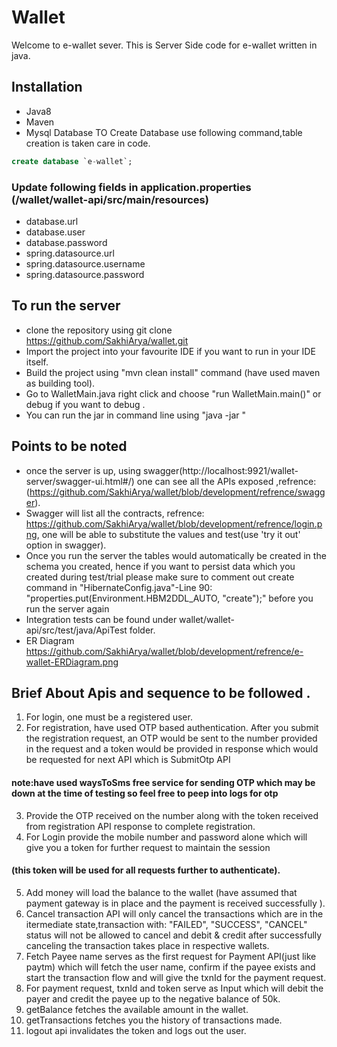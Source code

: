 
# Wallet
Welcome to e-wallet sever. This is Server Side code for e-wallet written in java. 

## Installation
* Java8
* Maven 
* Mysql Database 
TO Create Database use following command,table creation is taken care in code.
```sql
create database `e-wallet`;
```

### Update following fields in application.properties (/wallet/wallet-api/src/main/resources)
* database.url
* database.user
* database.password
* spring.datasource.url
* spring.datasource.username
* spring.datasource.password

## To run the server 
* clone the repository using git clone https://github.com/SakhiArya/wallet.git
* Import the project into your favourite IDE if you want to run in your IDE itself.
* Build the project using "mvn clean install" command (have used maven as building tool).
* Go to WalletMain.java right click and choose "run WalletMain.main()" or debug if you want to debug .
* You can run the jar in command line using "java -jar "

## Points to be noted 
* once the server is up, using swagger(http://localhost:9921/wallet-server/swagger-ui.html#/) one can see all the APIs exposed ,refrence:(https://github.com/SakhiArya/wallet/blob/development/refrence/swagger).
* Swagger will list all the contracts, refrence: https://github.com/SakhiArya/wallet/blob/development/refrence/login.png, one will be able to substitute the values and test(use 'try it out' option in swagger).
* Once you run the server the tables would automatically be created in the schema you created, hence if you want to persist data which you created during test/trial please make sure to comment out create command in "HibernateConfig.java"-Line 90:
"properties.put(Environment.HBM2DDL_AUTO, "create");" before you run the server again
* Integration tests can be found under wallet/wallet-api/src/test/java/ApiTest folder.
* ER Diagram https://github.com/SakhiArya/wallet/blob/development/refrence/e-wallet-ERDiagram.png

## Brief About Apis and sequence to be followed .

1) For login, one must be a registered user.
2) For registration, have used OTP based authentication.
 After you submit the registration request, an OTP would be sent to the number provided in the request and a token would be provided in response which would be requested for next API which is SubmitOtp API
  #### note:have used waysToSms free service for sending OTP which may be down at the time of testing so feel free to peep into logs for otp
3) Provide the OTP received on the number along with the token received from registration API response to complete registration.
4) For Login provide the mobile number and password alone which will give you a token for further request to maintain the session 
 #### (this token will be used for all requests further to authenticate).
5) Add money will load the balance to the wallet (have assumed that payment gateway is in place and the payment is received successfully ).
6) Cancel transaction API will only cancel the transactions which are in the itermediate state,transaction with: "FAILED", "SUCCESS", "CANCEL" status will not be allowed to cancel and debit & credit after successfully canceling the transaction takes place in respective wallets.
7) Fetch Payee name serves as the first request for Payment API(just like paytm) which will fetch the user name, confirm if the payee exists and start the transaction flow and will give the txnId for the payment request.
8) For payment request, txnId and token serve as Input which will debit the payer and credit the payee up to the negative balance of 50k.
9) getBalance fetches the available amount in the wallet.
10) getTransactions fetches you the history of transactions made.
11) logout api invalidates the token and logs out the user.






